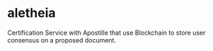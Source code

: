 # aletheia
Certification Service with Apostille that use Blockchain to store user consensus on a proposed document.
